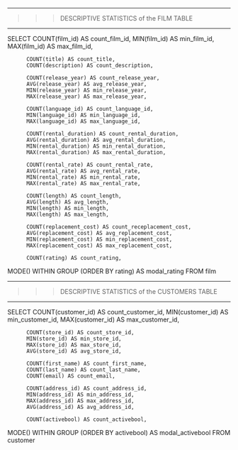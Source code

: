 ____________________________________________
>>> DESCRIPTIVE STATISTICS of the FILM TABLE
____________________________________________

SELECT    COUNT(film_id) AS count_film_id,
          MIN(film_id) AS min_film_id,
          MAX(film_id) AS max_film_id,

          COUNT(title) AS count_title,
          COUNT(description) AS count_description,

          COUNT(release_year) AS count_release_year,
          AVG(release_year) AS avg_release_year,
          MIN(release_year) AS min_release_year,
          MAX(release_year) AS max_release_year,

          COUNT(language_id) AS count_language_id,
          MIN(language_id) AS min_language_id,
          MAX(language_id) AS max_language_id,

          COUNT(rental_duration) AS count_rental_duration,
          AVG(rental_duration) AS avg_rental_duration,
          MIN(rental_duration) AS min_rental_duration,
          MAX(rental_duration) AS max_rental_duration,

          COUNT(rental_rate) AS count_rental_rate,
          AVG(rental_rate) AS avg_rental_rate,
          MIN(rental_rate) AS min_rental_rate,
          MAX(rental_rate) AS max_rental_rate,

          COUNT(length) AS count_length,
          AVG(length) AS avg_length,
          MIN(length) AS min_length,
          MAX(length) AS max_length,

          COUNT(replacement_cost) AS count_receplacement_cost,
          AVG(replacement_cost) AS avg_replacement_cost,
          MIN(replacement_cost) AS min_replacement_cost,
          MAX(replacement_cost) AS max_replacement_cost,

          COUNT(rating) AS count_rating,

MODE() WITHIN GROUP (ORDER BY rating) AS modal_rating
FROM film

_________________________________________________
>>> DESCRIPTIVE STATISTICS of the CUSTOMERS TABLE
_________________________________________________

SELECT    COUNT(customer_id) AS count_customer_id,
          MIN(customer_id) AS min_customer_id,
          MAX(customer_id) AS max_customer_id,

          COUNT(store_id) AS count_store_id,
          MIN(store_id) AS min_store_id,
          MAX(store_id) AS max_store_id,
          AVG(store_id) AS avg_store_id,

          COUNT(first_name) AS count_first_name,
          COUNT(last_name) AS count_last_name,
          COUNT(email) AS count_email,

          COUNT(address_id) AS count_address_id,
          MIN(address_id) AS min_address_id,
          MAX(address_id) AS max_address_id,
          AVG(address_id) AS avg_address_id,

          COUNT(activebool) AS count_activebool,

MODE() WITHIN GROUP (ORDER BY activebool) AS modal_activebool
FROM customer
